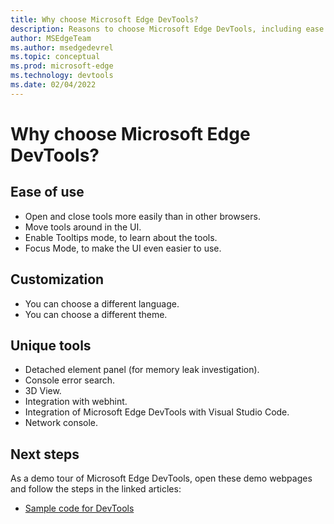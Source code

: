 ```yaml
---
title: Why choose Microsoft Edge DevTools?
description: Reasons to choose Microsoft Edge DevTools, including ease of use, customization, and unique tools.
author: MSEdgeTeam
ms.author: msedgedevrel
ms.topic: conceptual
ms.prod: microsoft-edge
ms.technology: devtools
ms.date: 02/04/2022
---
```

# Why choose Microsoft Edge DevTools?


<!-- ====================================================================== -->
## Ease of use

*  Open and close tools more easily than in other browsers.
*  Move tools around in the UI.
*  Enable Tooltips mode, to learn about the tools.
*  Focus Mode, to make the UI even easier to use.


<!-- ====================================================================== -->
## Customization

*  You can choose a different language.
*  You can choose a different theme.


<!-- ====================================================================== -->
## Unique tools

*  Detached element panel (for memory leak investigation).
*  Console error search.
*  3D View.
*  Integration with webhint.
*  Integration of Microsoft Edge DevTools with Visual Studio Code.
*  Network console.


<!-- ====================================================================== -->
## Next steps

As a demo tour of Microsoft Edge DevTools, open these demo webpages and follow the steps in the linked articles:

* [Sample code for DevTools](https://docs.microsoft.com/en-us/microsoft-edge/devtools-guide-chromium/sample-code/sample-code.md)

<!--
* [Demo tour of DevTools](demo-tour/demo-tour-of-microsoft-edge-devtools.md)
-->
